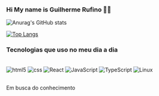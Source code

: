 ### Hi My name is Guilherme Rufino 🙋‍♂️

![Anurag's GitHub stats](https://github-readme-stats.vercel.app/api?username=rufinoguilherme633&show_icons=true&theme=dracula)

[![Top Langs](https://github-readme-stats.vercel.app/api/top-langs/?username=rufinoguilherme633)](https://github.com/anuraghazra/github-readme-stats)

### Tecnologias que uso no meu dia a dia

<div style="display:inline_block"><br/>
<img align="center" alt="html5" src="	https://img.shields.io/badge/HTML5-E34F26?style=for-the-badge&logo=html5&logoColor=white"/>

<img align="center" alt="css" src="https://img.shields.io/badge/CSS3-1572B6?style=for-the-badge&logo=css3&logoColor=white"/>

<img align="center" alt="React" src="https://img.shields.io/badge/React-20232A?style=for-the-badge&logo=react&logoColor=61DAFB"/>


  <img align="center" alt="JavaScript" src="https://img.shields.io/badge/JavaScript-F7DF1E?style=for-the-badge&logo=javascript&logoColor=black"/>


 <img align="center" alt="TypeScript" src="https://img.shields.io/badge/TypeScript-007ACC?style=for-the-badge&logo=typescript&logoColor=white"/>
 
  <img align="center" alt="Linux" src="https://img.shields.io/badge/Linux-FCC624?style=for-the-badge&logo=linux&logoColor=black"/>
</div><br/>

Em busca do conhecimento
